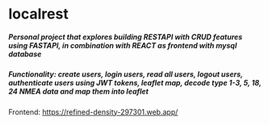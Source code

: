 # localrest
##### Personal project that explores building RESTAPI with CRUD features using FASTAPI, in combination with REACT as frontend with mysql database
##### Functionality: create users, login users, read all users, logout users, authenticate users using JWT tokens, leaflet map, decode type 1-3, 5, 18, 24 NMEA data and map them into leaflet
Frontend: https://refined-density-297301.web.app/
